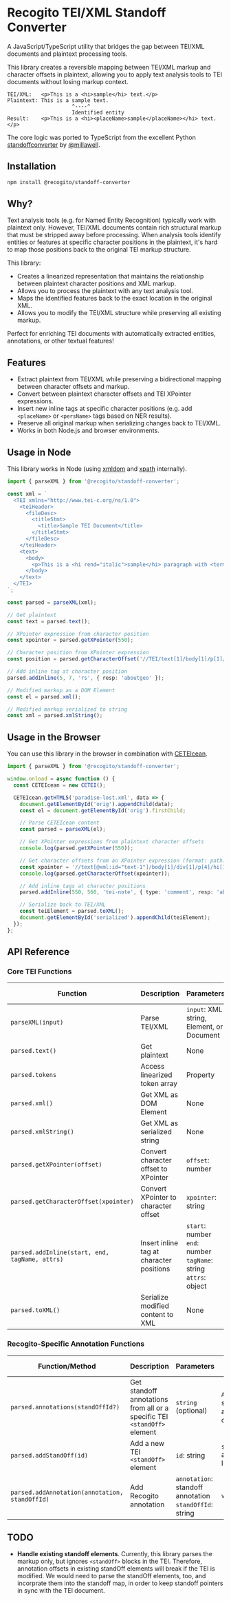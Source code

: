 # Recogito TEI/XML Standoff Converter

A JavaScript/TypeScript utility that bridges the gap between TEI/XML documents and plaintext processing tools. 

This library creates a reversible mapping between TEI/XML markup and character offsets in plaintext, allowing you to apply text analysis tools to TEI documents without losing markup context.

```
TEI/XML:   <p>This is a <hi>sample</hi> text.</p>
Plaintext: This is a sample text.
                     ^----^
                     Identified entity
Result:    <p>This is a <hi><placeName>sample</placeName></hi> text.</p>
```

The core logic was ported to TypeScript from the excellent Python [standoffconverter](https://github.com/standoff-nlp/standoffconverter) by [@millawell](https://github.com/millawell).

## Installation

```sh
npm install @recogito/standoff-converter
```

## Why?

Text analysis tools (e.g. for Named Entity Recognition) typically work with plaintext only. However, TEI/XML documents contain rich structural markup that must be stripped away before processing. When analysis tools identify entities or features at specific character positions in the plaintext, it's hard to map those positions back to the original TEI markup structure.

This library:
- Creates a linearized representation that maintains the relationship between plaintext character positions and XML markup.
- Allows you to process the plaintext with any text analysis tool.
- Maps the identified features back to the exact location in the original XML.
- Allows you to modify the TEI/XML structure while preserving all existing markup.

Perfect for enriching TEI documents with automatically extracted entities, annotations, or other textual features!

## Features

- Extract plaintext from TEI/XML while preserving a bidirectional mapping between character offsets and markup.
- Convert between plaintext character offsets and TEI XPointer expressions.
- Insert new inline tags at specific character positions (e.g. add `<placeName>` or `<persName>` tags based on NER results).
- Preserve all original markup when serializing changes back to TEI/XML.
- Works in both Node.js and browser environments.

## Usage in Node

This library works in Node (using [xmldom](https://github.com/xmldom/xmldom) and [xpath](https://github.com/goto100/xpath) internally).

```ts
import { parseXML } from '@recogito/standoff-converter';

const xml = `
  <TEI xmlns="http://www.tei-c.org/ns/1.0">
    <teiHeader>
      <fileDesc>
        <titleStmt>
          <title>Sample TEI Document</title>
        </titleStmt>
      </fileDesc>
    </teiHeader>
    <text>
      <body>
        <p>This is a <hi rend="italic">sample</hi> paragraph with <term>markup</term>.</p>
      </body>
    </text>
  </TEI>
`;

const parsed = parseXML(xml);

// Get plaintext
const text = parsed.text();

// XPointer expression from character position
const xpointer = parsed.getXPointer(550);

// Character position from XPointer expression
const position = parsed.getCharacterOffset('//TEI/text[1]/body[1]/p[1]/::5');

// Add inline tag at character position
parsed.addInline(5, 7, 'rs', { resp: 'aboutgeo' });

// Modified markup as a DOM Element
const el = parsed.xml();

// Modified markup serialized to string
const xml = parsed.xmlString();
```

## Usage in the Browser

You can use this library in the browser in combination with [CETEIcean](https://github.com/TEIC/CETEIcean).

```ts
import { parseXML } from '@recogito/standoff-converter';

window.onload = async function () {
  const CETEIcean = new CETEI();

  CETEIcean.getHTML5('paradise-lost.xml', data => {
    document.getElementById('orig').appendChild(data);
    const el = document.getElementById('orig').firstChild;

    // Parse CETEIcean content
    const parsed = parseXML(el);

    // Get XPointer expressions from plaintext character offsets
    console.log(parsed.getXPointer(550));

    // Get character offsets from an XPointer expression (format: path::offset)
    const xpointer = '//text[@xml:id="text-1"]/body[1]/div[1]/p[4]/hi[1]::5';
    console.log(parsed.getCharacterOffset(xpointer));

    // Add inline tags at character positions
    parsed.addInline(550, 560, 'tei-note', { type: 'comment', resp: 'aboutgeo' });

    // Serialize back to TEI/XML
    const teiElement = parsed.toXML();
    document.getElementById('serialized').appendChild(teiElement);
  });
};
```

## API Reference

### Core TEI Functions

| Function | Description | Parameters | Return Value |
|----------------|-------------|------------|--------------|
| `parseXML(input)` | Parse TEI/XML | `input`: XML string, Element, or Document | `parsed` instance |
| `parsed.text()` | Get plaintext | None | `string` |
| `parsed.tokens` | Access linearized token array | Property | `Array` of token objects |
| `parsed.xml()` | Get XML as DOM Element | None | `Element` |
| `parsed.xmlString()` | Get XML as serialized string | None | `string` |
| `parsed.getXPointer(offset)` | Convert character offset to XPointer | `offset`: number | `string` XPointer expression |
| `parsed.getCharacterOffset(xpointer)` | Convert XPointer to character offset | `xpointer`: string | `number` |
| `parsed.addInline(start, end, tagName, attrs)` | Insert inline tag at character positions | `start`: number<br>`end`: number<br>`tagName`: string<br>`attrs`: object | `void` |
| `parsed.toXML()` | Serialize modified content to XML | None | `Element` or `Document` |

### Recogito-Specific Annotation Functions

| Function/Method | Description | Parameters | Return Value |
|----------------|-------------|------------|--------------|
| `parsed.annotations(standOffId?)` | Get standoff annotations from all or a specific TEI `<standOff>` element | `string` (optional) | `Array` of standoff annotation objects |
| `parsed.addStandOff(id)` | Add a new TEI `<standOff>` element | `id`: string | `string` annotation ID |
| `parsed.addAnnotation(annotation, standOffId)` | Add Recogito annotation | `annotation`: standoff annotation<br>`standOffId`: string | `void` |

## TODO

- **Handle existing standoff elements**. Currently, this library parses the markup only, but ignores `<standOff>` blocks in the TEI. Therefore, annotation offsets in existing standOff elements will break if the TEI is modified. We would need to parse the standOff elements, too, and incorprate them into the standoff map, in order to keep standoff pointers in sync with the TEI document.





